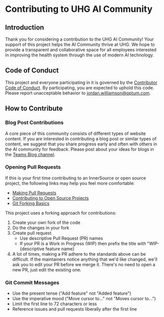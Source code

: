 # Contributing to UHG AI Community

## Introduction

Thank you for considering a contribution to the UHG AI Community! Your support of this project helps the AI Community thrive at UHG. We hope to provide a transparent and collaborative space for all employees interested in improving the health system through the use of modern AI technology.

## Code of Conduct

This project and everyone participating in it is governed by the [Contributor Code of Conduct](CODE_OF_CONDUCT.md). By participating, you are expected to uphold this code. Please report unacceptable behavior to [jordan.williamson@optum.com][email].

## How to Contribute

### Blog Post Contributions

A core piece of this community consists of different types of website content. If you are interested in contributing a blog post or similar types of content, we suggest that you share progress early and often with others in the AI community for feedback. Please post about your ideas for blogs in the [Teams Blog channel](https://teams.microsoft.com/l/channel/19%3abe693c0dc0eb41719f07432a5fcf6cf6%40thread.tacv2/Blog?groupId=a886ded2-d2cb-437c-acbf-e9d200fd8480&tenantId=db05faca-c82a-4b9d-b9c5-0f64b6755421).

### Opening Pull Requests

If this is your first time contributing to an InnerSource or open source project, the following links may help you feel more comfortable:

- [Making Pull Requests](http://makeapullrequest.com/)
- [Contributing to Open Source Projects](https://www.firsttimersonly.com/)
- [Git Forking Basics](https://docs.github.com/en/free-pro-team@latest/github/getting-started-with-github/fork-a-repo)

This project uses a forking approach for contributions:

1.  Create your own fork of the code
2.  Do the changes in your fork
3.  Create pull request
    - Use descriptive Pull Request (PR) names
    - If your PR is a Work in Progress (WIP) then prefix the title with "WIP-{descriptive feature name}
4.  A lot of times, making a PR adhere to the standards above can be difficult. If the maintainers notice anything that we'd like changed, we'll ask you to edit your PR before we merge it. There's no need to open a new PR, just edit the existing one.

### Git Commit Messages

- Use the present tense ("Add feature" not "Added feature")
- Use the imperative mood ("Move cursor to..." not "Moves cursor to...")
- Limit the first line to 72 characters or less
- Reference issues and pull requests liberally after the first line

[email]: mailto:jordan.williamson@optum.com
